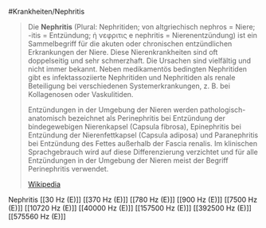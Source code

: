 #Krankheiten/Nephritis

> Die **Nephritis** (Plural: Nephritiden; von altgriechisch nephros = Niere; -itis = Entzündung; ἠ νεφριτις e nephritis = Nierenentzündung) ist ein Sammelbegriff für die akuten oder chronischen entzündlichen Erkrankungen der Niere. Diese Nierenkrankheiten sind oft doppelseitig und sehr schmerzhaft. Die Ursachen sind vielfältig und nicht immer bekannt. Neben medikamentös bedingten Nephritiden gibt es infektassoziierte Nephritiden und Nephritiden als renale Beteiligung bei verschiedenen Systemerkrankungen, z. B. bei Kollagenosen oder Vaskulitiden.
>
> Entzündungen in der Umgebung der Nieren werden pathologisch-anatomisch bezeichnet als Perinephritis bei Entzündung der bindegewebigen Nierenkapsel (Capsula fibrosa), Epinephritis bei Entzündung  der Nierenfettkapsel (Capsula adiposa) und Paranephritis bei Entzündung des Fettes außerhalb der Fascia renalis. Im klinischen Sprachgebrauch wird auf diese Differenzierung verzichtet und für alle Entzündungen in der Umgebung der Nieren meist der Begriff Perinephritis verwendet.
>
> [Wikipedia](https://de.wikipedia.org/wiki/Nephritis)

Nephritis
[[30 Hz (E)]]
[[370 Hz (E)]]
[[780 Hz (E)]]
[[900 Hz (E)]]
[[7500 Hz (E)]]
[[10720 Hz (E)]]
[[40000 Hz (E)]]
[[157500 Hz (E)]]
[[392500 Hz (E)]]
[[575560 Hz (E)]]